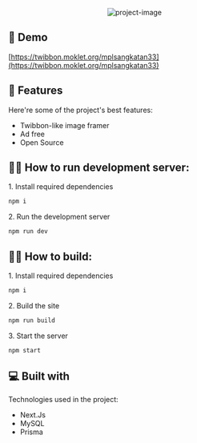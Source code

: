 <p align="center"><img src="https://socialify.git.ci/mokletdev/moklet-twibbon/image?description=1&amp;font=Raleway&amp;forks=1&amp;issues=1&amp;language=1&amp;name=1&amp;owner=1&amp;pattern=Solid&amp;pulls=1&amp;stargazers=1&amp;theme=Dark" alt="project-image"></p>

<h2>🚀 Demo</h2>

[https://twibbon.moklet.org/mplsangkatan33](https://twibbon.moklet.org/mplsangkatan33)

  
  
<h2>🧐 Features</h2>

Here're some of the project's best features:

*   Twibbon-like image framer
*   Ad free
*   Open Source

<h2>👨‍💻 How to run development server:</h2>

<p>1. Install required dependencies</p>

```bash
npm i
```

<p>2. Run the development server</p>

```bash
npm run dev
```

  
  
<h2>👷‍♂ How to build:</h2>

<p>1. Install required dependencies</p>

```bash
npm i
```

<p>2. Build the site</p>

```bash
npm run build
```

<p>3. Start the server</p>

```bash
npm start
```



<h2>💻 Built with</h2>

Technologies used in the project:

*   Next.Js
*   MySQL
*   Prisma
